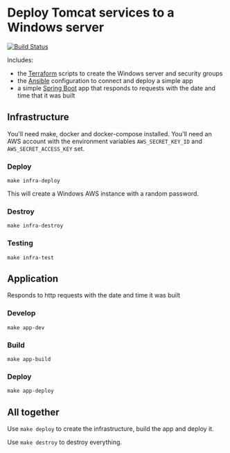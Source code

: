 # Deploy Tomcat services to a Windows server

[![Build Status](https://travis-ci.com/leonyork/windows-tomcat-ansible-deploy.svg?branch=master)](https://travis-ci.com/leonyork/windows-tomcat-ansible-deploy)

Includes:
 - the [Terraform](https://www.terraform.io/) scripts to create the Windows server and security groups
 - the [Ansible](https://www.ansible.com/) configuration to connect and deploy a simple app
 - a simple [Spring Boot](https://spring.io/projects/spring-boot) app that responds to requests with the date and time that it was built 

## Infrastructure

You'll need make, docker and docker-compose installed. You'll need an AWS account with the environment variables ```AWS_SECRET_KEY_ID``` and ```AWS_SECRET_ACCESS_KEY``` set.

### Deploy

```make infra-deploy```

This will create a Windows AWS instance with a random password.

### Destroy

```make infra-destroy```

### Testing

```make infra-test```

## Application

Responds to http requests with the date and time it was built

### Develop

```make app-dev```

### Build

```make app-build```

### Deploy

```make app-deploy```

## All together

Use ```make deploy``` to create the infrastructure, build the app and deploy it.

Use ```make destroy``` to destroy everything.



